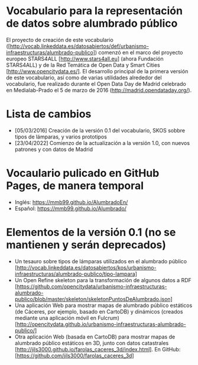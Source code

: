 # Vocabulario para la representación de datos sobre alumbrado público

El proyecto de creación de este vocabulario ([http://vocab.linkeddata.es/datosabiertos/def/urbanismo-infraestructuras/alumbrado-publico]) comenzó en el marco del proyecto europeo STARS4ALL [http://www.stars4all.eu] (ahora Fundación STARS4ALL) y de la Red Temática de Open Data y Smart Cities [http://www.opencitydata.es/]. El desarrollo principal de la primera versión de este vocabulario, así como de varias utilidades alrededor del vocabulario, fue realizado durante el Open Data Day de Madrid celebrado en Medialab-Prado el 5 de marzo de 2016 (http://madrid.opendataday.org/).

# Lista de cambios
- [05/03/2016] Creación de la versión 0.1 del vocabulario, SKOS sobbre tipos de lámparas, y varios prototipos
- [23/04/2022] Comienzo de la actualización a la versión 1.0, con nuevos patrones y con datos de Madrid

# Vocaulario pulicado en GitHub Pages, de manera temporal
- Inglés: https://mmb99.github.io/AlumbradoEn/
- Español: https://mmb99.github.io/Alumbrado/

# Elementos de la versión 0.1 (no se mantienen y serán deprecados)
* Un tesauro sobre tipos de lámparas utilizados en el alumbrado público [http://vocab.linkeddata.es/datosabiertos/kos/urbanismo-infraestructuras/alumbrado-publico/tipo-lampara]
* Un Open Refine skeleton para la transformación de algunos datos a RDF [https://github.com/opencitydata/urbanismo-infraestructuras-alumbrado-publico/blob/master/skeleton/skeletonPuntosDeAlumbrado.json]
* Una aplicación Web para mostrar mapas de alumbrado público estáticos (de Cáceres, por ejemplo, basado en CartoDB) y dinámicos (creados mediante una aplicación móvil en Fulcrum) [http://opencitydata.github.io/urbanismo-infraestructuras-alumbrado-publico/]
* Otra aplicación Web (basada en CartoDB) para mostrar mapas de alumbrado público estáticos en 3D, junto con datos catastrales [http://jils3000.github.io/farolas_caceres_3d/index.html]. En GitHub: [https://github.com/jils3000/farolas_caceres_3d]
